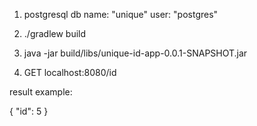 1. postgresql db name: "unique"
   user: "postgres"

2. ./gradlew build

3. java -jar build/libs/unique-id-app-0.0.1-SNAPSHOT.jar

4. GET localhost:8080/id

result example:

{
  "id": 5
}
